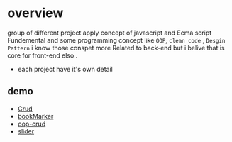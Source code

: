 # overview
group of different project apply concept of javascript and  Ecma script Fundemental and some programming concept like 
```OOP```, ```clean code``` , ```Desgin Pattern``` i know those conspet more Related to back-end but i belive that is core for front-end elso .
- each project have it's own detail
## demo
* [Crud](https://ftohtarek.github.io/js-project/oop-crud/)
* [bookMarker](https://ftohtarek.github.io/js-project/bookMarker/)
* [oop-crud](https://ftohtarek.github.io/js-project/oop-crud/)
* [slider](https://ftohtarek.github.io/js-project/slider/)
